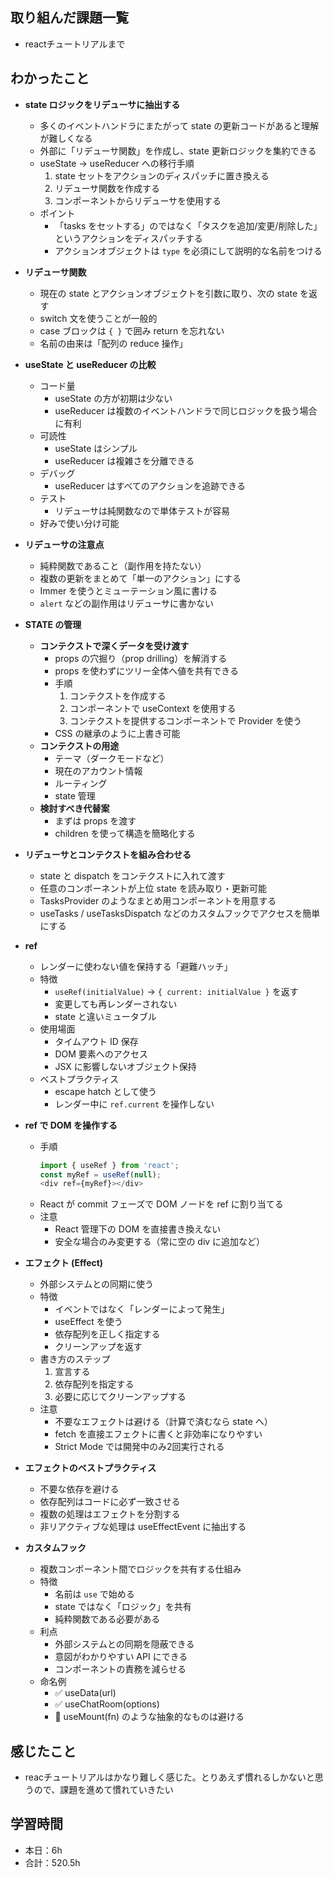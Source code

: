 ## 取り組んだ課題一覧
- reactチュートリアルまで

## わかったこと
- **state ロジックをリデューサに抽出する**
  - 多くのイベントハンドラにまたがって state の更新コードがあると理解が難しくなる
  - 外部に「リデューサ関数」を作成し、state 更新ロジックを集約できる
  - useState → useReducer への移行手順
    1. state セットをアクションのディスパッチに置き換える
    2. リデューサ関数を作成する
    3. コンポーネントからリデューサを使用する
  - ポイント
    - 「tasks をセットする」のではなく「タスクを追加/変更/削除した」というアクションをディスパッチする
    - アクションオブジェクトは `type` を必須にして説明的な名前をつける

- **リデューサ関数**
  - 現在の state とアクションオブジェクトを引数に取り、次の state を返す
  - switch 文を使うことが一般的
  - case ブロックは `{ }` で囲み return を忘れない
  - 名前の由来は「配列の reduce 操作」

- **useState と useReducer の比較**
  - コード量
    - useState の方が初期は少ない
    - useReducer は複数のイベントハンドラで同じロジックを扱う場合に有利
  - 可読性
    - useState はシンプル
    - useReducer は複雑さを分離できる
  - デバッグ
    - useReducer はすべてのアクションを追跡できる
  - テスト
    - リデューサは純関数なので単体テストが容易
  - 好みで使い分け可能

- **リデューサの注意点**
  - 純粋関数であること（副作用を持たない）
  - 複数の更新をまとめて「単一のアクション」にする
  - Immer を使うとミューテーション風に書ける
  - `alert` などの副作用はリデューサに書かない

- **STATE の管理**
  - **コンテクストで深くデータを受け渡す**
    - props の穴掘り（prop drilling）を解消する
    - props を使わずにツリー全体へ値を共有できる
    - 手順
      1. コンテクストを作成する
      2. コンポーネントで useContext を使用する
      3. コンテクストを提供するコンポーネントで Provider を使う
    - CSS の継承のように上書き可能
  - **コンテクストの用途**
    - テーマ（ダークモードなど）
    - 現在のアカウント情報
    - ルーティング
    - state 管理
  - **検討すべき代替案**
    - まずは props を渡す
    - children を使って構造を簡略化する

- **リデューサとコンテクストを組み合わせる**
  - state と dispatch をコンテクストに入れて渡す
  - 任意のコンポーネントが上位 state を読み取り・更新可能
  - TasksProvider のようなまとめ用コンポーネントを用意する
  - useTasks / useTasksDispatch などのカスタムフックでアクセスを簡単にする

- **ref**
  - レンダーに使わない値を保持する「避難ハッチ」
  - 特徴
    - `useRef(initialValue)` → `{ current: initialValue }` を返す
    - 変更しても再レンダーされない
    - state と違いミュータブル
  - 使用場面
    - タイムアウト ID 保存
    - DOM 要素へのアクセス
    - JSX に影響しないオブジェクト保持
  - ベストプラクティス
    - escape hatch として使う
    - レンダー中に `ref.current` を操作しない

- **ref で DOM を操作する**
  - 手順
    ```js
    import { useRef } from 'react';
    const myRef = useRef(null);
    <div ref={myRef}></div>
    ```
  - React が commit フェーズで DOM ノードを ref に割り当てる
  - 注意
    - React 管理下の DOM を直接書き換えない
    - 安全な場合のみ変更する（常に空の div に追加など）

- **エフェクト (Effect)**
  - 外部システムとの同期に使う
  - 特徴
    - イベントではなく「レンダーによって発生」
    - useEffect を使う
    - 依存配列を正しく指定する
    - クリーンアップを返す
  - 書き方のステップ
    1. 宣言する
    2. 依存配列を指定する
    3. 必要に応じてクリーンアップする
  - 注意
    - 不要なエフェクトは避ける（計算で済むなら state へ）
    - fetch を直接エフェクトに書くと非効率になりやすい
    - Strict Mode では開発中のみ2回実行される

- **エフェクトのベストプラクティス**
  - 不要な依存を避ける
  - 依存配列はコードに必ず一致させる
  - 複数の処理はエフェクトを分割する
  - 非リアクティブな処理は useEffectEvent に抽出する

- **カスタムフック**
  - 複数コンポーネント間でロジックを共有する仕組み
  - 特徴
    - 名前は `use` で始める
    - state ではなく「ロジック」を共有
    - 純粋関数である必要がある
  - 利点
    - 外部システムとの同期を隠蔽できる
    - 意図がわかりやすい API にできる
    - コンポーネントの責務を減らせる
  - 命名例
    - ✅ useData(url)
    - ✅ useChatRoom(options)
    - 🔴 useMount(fn) のような抽象的なものは避ける



## 感じたこと    
- reacチュートリアルはかなり難しく感じた。とりあえず慣れるしかないと思うので、課題を進めて慣れていきたい                                                                                                                                                                                                                                                                                                                                                                                                                                                                                                                                                                                        
                                                                                             
                                    
## 学習時間
- 本日：6h
- 合計：520.5h